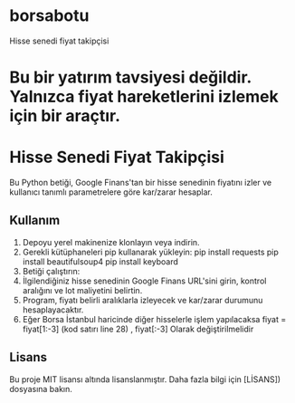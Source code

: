 # borsabotu
Hisse senedi fiyat takipçisi
# Bu bir yatırım tavsiyesi değildir. Yalnızca fiyat hareketlerini izlemek için bir araçtır.
# Hisse Senedi Fiyat Takipçisi

Bu Python betiği, Google Finans'tan bir hisse senedinin fiyatını izler ve kullanıcı tanımlı parametrelere göre kar/zarar hesaplar.

## Kullanım

1. Depoyu yerel makinenize klonlayın veya indirin.
2. Gerekli kütüphaneleri pip kullanarak yükleyin:
pip install requests
pip install beautifulsoup4
pip install keyboard
3. Betiği çalıştırın:
4. İlgilendiğiniz hisse senedinin Google Finans URL'sini girin, kontrol aralığını ve lot maliyetini belirtin.
5. Program, fiyatı belirli aralıklarla izleyecek ve kar/zarar durumunu hesaplayacaktır.
7. Eğer Borsa İstanbul haricinde diğer hisselerle işlem yapılacaksa  fiyat = fiyat[1:-3] (kod satırı line 28)  ,  fiyat[:-3] Olarak değiştirilmelidir


## Lisans

Bu proje MIT lisansı altında lisanslanmıştır. Daha fazla bilgi için [LİSANS]) dosyasına bakın.
